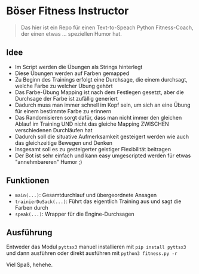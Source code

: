 # Böser Fitness Instructor
> Das hier ist ein Repo für einen Text-to-Speach Python Fitness-Coach, der einen etwas ... speziellen Humor hat.

## Idee
- Im Script werden die Übungen als Strings hinterlegt
- Diese Übungen werden auf Farben gemapped
- Zu Beginn des Trainings erfolgt eine Durchsage, die einem durchsagt, welche Farbe zu welcher Übung gehört
- Das Farbe-Übung Mapping ist nach dem Festlegen gesetzt, aber die Durchsage der Farbe ist zufällig generiert
- Dadurch muss man immer schnell im Kopf sein, um sich an eine Übung für einem bestimmte Farbe zu erinnern
- Das Randomisieren sorgt dafür, dass man nicht immer den gleichen Ablauf im Training UND nicht das gleiche Mapping ZWISCHEN verschiedenen Durchläufen hat
- Dadurch soll die situative Aufmerksamkeit gesteigert werden wie auch das gleichzeitige Bewegen und Denken
- Insgesamt soll es zu gesteigerter geistiger Flexibilität beitragen
- Der Bot ist sehr einfach und kann easy umgescripted werden für etwas "annehmbareren" Humor ;)
  
## Funktionen
- `main(...)`: Gesamtdurchlauf und übergeordnete Ansagen
- `trainierDuSack(...)`: Führt das eigentlich Training aus und sagt die Farben durch
- `speak(...)`: Wrapper für die Engine-Durchsagen

## Ausführung
Entweder das Modul `pyttsx3` manuel installieren mit `pip install pyttsx3` und dann ausführen oder direkt ausführen mit `python3 fitness.py -r`


Viel Spaß, hehehe.
